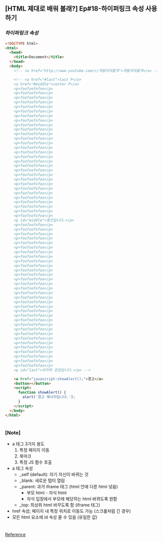 ## [HTML 제대로 배워 볼래?] Ep#18-하이퍼링크 속성 사용하기

### _하이퍼링크 속성_

```html
<!DOCTYPE html>
<html>
  <head>
    <title>Document</title>
  </head>
  <body>
    <!-- <a href="http://www.youtube.com/c/개발자의품격">개발자의품격</a> -->

    <!-- <a href="#last">last P</a>
    <a href="#middle">center P</a>
    <p>foofoofofoo</p>
    <p>foofoofofoo</p>
    <p>foofoofofoo</p>
    <p>foofoofofoo</p>
    <p>foofoofofoo</p>
    <p>foofoofofoo</p>
    <p>foofoofofoo</p>
    <p>foofoofofoo</p>
    <p>foofoofofoo</p>
    <p>foofoofofoo</p>
    <p>foofoofofoo</p>
    <p>foofoofofoo</p>
    <p>foofoofofoo</p>
    <p>foofoofofoo</p>
    <p>foofoofofoo</p>
    <p>foofoofofoo</p>
    <p>foofoofofoo</p>
    <p>foofoofofoo</p>
    <p>foofoofofoo</p>
    <p>foofoofofoo</p>
    <p>foofoofofoo</p>
    <p>foofoofofoo</p>
    <p>foofoofofoo</p>
    <p>foofoofofoo</p>
    <p>foofoofofoo</p>
    <p>foofoofofoo</p>
    <p>foofoofofoo</p>
    <p>foofoofofoo</p>
    <p>foofoofofoo</p>
    <p id="middle">중간입니다.</p>
    <p>foofoofofoo</p>
    <p>foofoofofoo</p>
    <p>foofoofofoo</p>
    <p>foofoofofoo</p>
    <p>foofoofofoo</p>
    <p>foofoofofoo</p>
    <p>foofoofofoo</p>
    <p>foofoofofoo</p>
    <p>foofoofofoo</p>
    <p>foofoofofoo</p>
    <p>foofoofofoo</p>
    <p>foofoofofoo</p>
    <p>foofoofofoo</p>
    <p>foofoofofoo</p>
    <p>foofoofofoo</p>
    <p>foofoofofoo</p>
    <p>foofoofofoo</p>
    <p>foofoofofoo</p>
    <p>foofoofofoo</p>
    <p>foofoofofoo</p>
    <p>foofoofofoo</p>
    <p>foofoofofoo</p>
    <p>foofoofofoo</p>
    <p>foofoofofoo</p>
    <p>foofoofofoo</p>
    <p>foofoofofoo</p>
    <p>foofoofofoo</p>
    <p>foofoofofoo</p>
    <p>foofoofofoo</p>
    <p>foofoofofoo</p>
    <p>foofoofofoo</p>
    <p>foofoofofoo</p>
    <p id="last">마지막 문장입니다.</p> -->

    <a href="javascript:showAlert();">경고</a>
    <button></button>
    <script>
      function showAlert() {
        alert('경고 메시지입니다.');
      }
    </script>
  </body>
</html>
```

#

### [Note]

- a 태그 3가지 용도
  1. 특정 페이지 이동
  2. 북마크
  3. 특정 JS 함수 호출
- a 태그 속성
  - \_self (default): 자기 자신이 바뀌는 것
  - \_blank: 새로운 탭이 열림
  - \_parent: 과거 iframe 태그 (html 안에 다른 html 넣음)
    - 부모 html - 자식 html
    - 자식 입장에서 부모에 해당하는 html 바뀌도록 원함
  - \_top: 최상위 html 바꾸도록 함 (iframe 태그)
- href 속성; 페이지 내 특정 위치로 이동도 가능 (스크롤처럼 긴 경우)
- 모든 html 요소에 id 속성 줄 수 있음 (유일한 값)

#

[Reference](https://www.youtube.com/watch?v=DLCentDpS9A)
